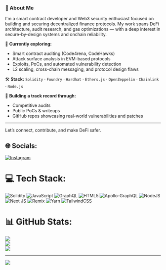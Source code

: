 ### 👋 About Me

I'm a smart contract developer and Web3 security enthusiast focused on building and securing decentralized finance protocols. My work spans DeFi architecture, audit research, and gas optimizations — with a deep interest in secure-by-design systems and onchain reliability.

🧠 **Currently exploring:**
- Smart contract auditing (Code4rena, CodeHawks)
- Attack surface analysis in EVM-based protocols  
- Exploits, PoCs, and automated vulnerability detection  
- L2 scaling, cross-chain messaging, and protocol design flaws

🛠️ **Stack:**
`Solidity` · `Foundry` · `Hardhat` · `Ethers.js` · `OpenZeppelin` · `Chainlink` · `Node.js`

🔎 **Building a track record through:**
- Competitive audits  
- Public PoCs & writeups  
- GitHub repos showcasing real-world vulnerabilities and patches

---

Let’s connect, contribute, and make DeFi safer.



## 🌐 Socials:
[![Instagram](https://img.shields.io/badge/Instagram-%23E4405F.svg?logo=Instagram&logoColor=white)](https://instagram.com/mian_abdul.basit) 

# 💻 Tech Stack:
![Solidity](https://img.shields.io/badge/Solidity-%23363636.svg?style=for-the-badge&logo=solidity&logoColor=white) ![JavaScript](https://img.shields.io/badge/javascript-%23323330.svg?style=for-the-badge&logo=javascript&logoColor=%23F7DF1E) ![GraphQL](https://img.shields.io/badge/-GraphQL-E10098?style=for-the-badge&logo=graphql&logoColor=white) ![HTML5](https://img.shields.io/badge/html5-%23E34F26.svg?style=for-the-badge&logo=html5&logoColor=white) ![Apollo-GraphQL](https://img.shields.io/badge/-ApolloGraphQL-311C87?style=for-the-badge&logo=apollo-graphql) ![NodeJS](https://img.shields.io/badge/node.js-6DA55F?style=for-the-badge&logo=node.js&logoColor=white) ![Next JS](https://img.shields.io/badge/Next-black?style=for-the-badge&logo=next.js&logoColor=white) ![Remix](https://img.shields.io/badge/remix-%23000.svg?style=for-the-badge&logo=remix&logoColor=white) ![Yarn](https://img.shields.io/badge/yarn-%232C8EBB.svg?style=for-the-badge&logo=yarn&logoColor=white) ![TailwindCSS](https://img.shields.io/badge/tailwindcss-%2338B2AC.svg?style=for-the-badge&logo=tailwind-css&logoColor=white)
# 📊 GitHub Stats:
![](https://github-readme-stats.vercel.app/api?username=BasitAlphaA&theme=dark&hide_border=false&include_all_commits=false&count_private=false)<br/>
![](https://github-readme-streak-stats.herokuapp.com/?user=BasitAlphaA&theme=dark&hide_border=false)<br/>
![](https://github-readme-stats.vercel.app/api/top-langs/?username=BasitAlphaA&theme=dark&hide_border=false&include_all_commits=false&count_private=false&layout=compact)

---
[![](https://visitcount.itsvg.in/api?id=BasitAlphaA&icon=0&color=0)](https://visitcount.itsvg.in)

<!-- Proudly created with GPRM ( https://gprm.itsvg.in ) -->
